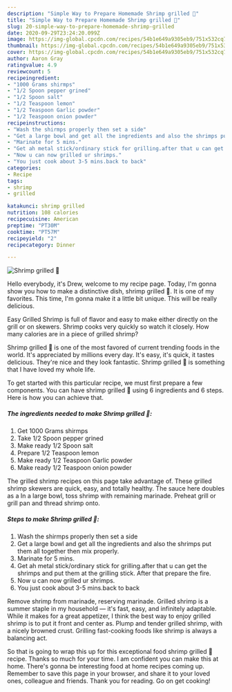 ```yaml
---
description: "Simple Way to Prepare Homemade Shrimp grilled 🤤"
title: "Simple Way to Prepare Homemade Shrimp grilled 🤤"
slug: 20-simple-way-to-prepare-homemade-shrimp-grilled
date: 2020-09-29T23:24:20.099Z
image: https://img-global.cpcdn.com/recipes/54b1e649a9305eb9/751x532cq70/shrimp-grilled-🤤-recipe-main-photo.jpg
thumbnail: https://img-global.cpcdn.com/recipes/54b1e649a9305eb9/751x532cq70/shrimp-grilled-🤤-recipe-main-photo.jpg
cover: https://img-global.cpcdn.com/recipes/54b1e649a9305eb9/751x532cq70/shrimp-grilled-🤤-recipe-main-photo.jpg
author: Aaron Gray
ratingvalue: 4.9
reviewcount: 5
recipeingredient:
- "1000 Grams shirmps"
- "1/2 Spoon pepper grined"
- "1/2 Spoon salt"
- "1/2 Teaspoon lemon"
- "1/2 Teaspoon Garlic powder"
- "1/2 Teaspoon onion powder"
recipeinstructions:
- "Wash the shirmps properly then set a side"
- "Get a large bowl and get all the ingredients and also the shrimps put them all together then mix properly."
- "Marinate for 5 mins."
- "Get ah metal stick/ordinary stick for grilling.after that u can get the shrimps and put them at the grilling stick. After that prepare the fire."
- "Now u can now grilled ur shrimps."
- "You just cook about 3-5 mins.back to back"
categories:
- Recipe
tags:
- shrimp
- grilled

katakunci: shrimp grilled 
nutrition: 108 calories
recipecuisine: American
preptime: "PT30M"
cooktime: "PT57M"
recipeyield: "2"
recipecategory: Dinner

---
```



![Shrimp grilled 🤤](https://img-global.cpcdn.com/recipes/54b1e649a9305eb9/751x532cq70/shrimp-grilled-🤤-recipe-main-photo.jpg)

Hello everybody, it's Drew, welcome to my recipe page. Today, I'm gonna show you how to make a distinctive dish, shrimp grilled 🤤. It is one of my favorites. This time, I'm gonna make it a little bit unique. This will be really delicious.

Easy Grilled Shrimp is full of flavor and easy to make either directly on the grill or on skewers. Shrimp cooks very quickly so watch it closely. How many calories are in a piece of grilled shrimp?

Shrimp grilled 🤤 is one of the most favored of current trending foods in the world. It's appreciated by millions every day. It's easy, it's quick, it tastes delicious. They're nice and they look fantastic. Shrimp grilled 🤤 is something that I have loved my whole life.


To get started with this particular recipe, we must first prepare a few components. You can have shrimp grilled 🤤 using 6 ingredients and 6 steps. Here is how you can achieve that.

<!--inarticleads1-->

##### The ingredients needed to make Shrimp grilled 🤤:

1. Get 1000 Grams shirmps
1. Take 1/2 Spoon pepper grined
1. Make ready 1/2 Spoon salt
1. Prepare 1/2 Teaspoon lemon
1. Make ready 1/2 Teaspoon Garlic powder
1. Make ready 1/2 Teaspoon onion powder


The grilled shrimp recipes on this page take advantage of. These grilled shrimp skewers are quick, easy, and totally healthy. The sauce here doubles as a In a large bowl, toss shrimp with remaining marinade. Preheat grill or grill pan and thread shrimp onto. 

<!--inarticleads2-->

##### Steps to make Shrimp grilled 🤤:

1. Wash the shirmps properly then set a side
1. Get a large bowl and get all the ingredients and also the shrimps put them all together then mix properly.
1. Marinate for 5 mins.
1. Get ah metal stick/ordinary stick for grilling.after that u can get the shrimps and put them at the grilling stick. After that prepare the fire.
1. Now u can now grilled ur shrimps.
1. You just cook about 3-5 mins.back to back


Remove shrimp from marinade, reserving marinade. Grilled shrimp is a summer staple in my household — it&#39;s fast, easy, and infinitely adaptable. While it makes for a great appetizer, I think the best way to enjoy grilled shrimp is to put it front and center as. Plump and tender grilled shrimp, with a nicely browned crust. Grilling fast-cooking foods like shrimp is always a balancing act. 

So that is going to wrap this up for this exceptional food shrimp grilled 🤤 recipe. Thanks so much for your time. I am confident you can make this at home. There's gonna be interesting food at home recipes coming up. Remember to save this page in your browser, and share it to your loved ones, colleague and friends. Thank you for reading. Go on get cooking!
